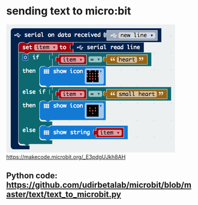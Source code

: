 # sending text to micro:bit

<img src="https://github.com/udirbetalab/microbit/blob/master/text/text_from_python.png"><br>
https://makecode.microbit.org/_E3pdgUJkh8AH

## Python code: https://github.com/udirbetalab/microbit/blob/master/text/text_to_microbit.py
